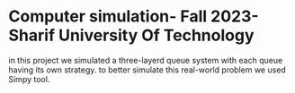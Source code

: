 # Computer simulation- Fall 2023- Sharif University Of Technology
in this project we simulated a three-layerd queue system with each queue having its own strategy. to better simulate this real-world problem we used Simpy tool. 
